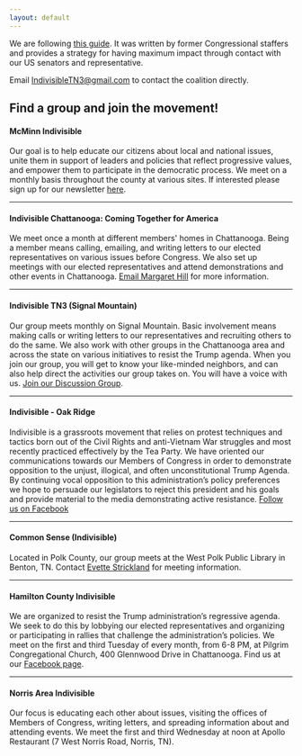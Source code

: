 ```yaml
---
layout: default
---
```


We are following [this guide][guide]. It was written by former Congressional staffers and provides a strategy for having maximum impact through contact with our US senators and representative.

Email <IndivisibleTN3@gmail.com> to contact the coalition directly.

## Find a group and join the movement! ##

#### McMinn Indivisible ####

Our goal is to help educate our citizens about local and national issues, unite them in support of leaders and policies that reflect progressive values, and empower them to participate in the democratic process. We meet on a monthly basis throughout the county at various sites. If interested please sign up for our newsletter [here](https://www.mcminnindivisible.org/contact/).

-------------

#### Indivisible Chattanooga: Coming Together for America ####

We meet once a month at different members' homes in Chattanooga.  Being a member means calling, emailing, and writing letters to our elected representatives on various issues before Congress.  We also set up meetings with our elected representatives and attend demonstrations and other events in Chattanooga.  [Email Margaret Hill](mailto:msmj.hill@epbfi.com) for more information.

-------------

#### Indivisible TN3 (Signal Mountain) ####

Our group meets monthly on Signal Mountain.  Basic involvement means making calls or writing letters to our representatives and recruiting others to do the same.  We also work with other groups in the Chattanooga area and across the state on various initiatives to resist the Trump agenda. When you join our group, you will get to know your like-minded neighbors, and can also help direct the activities our group takes on. You will have a voice with us.  [Join our Discussion Group][group].

-------------

#### Indivisible - Oak Ridge ####

Indivisible is a grassroots movement that relies on protest techniques and tactics born out of the Civil Rights and anti-Vietnam War struggles and most recently practiced effectively by the Tea Party.  We have oriented our communications towards our Members of Congress in order to demonstrate opposition to the unjust, illogical, and often unconstitutional Trump Agenda.  By continuing vocal opposition to this administration’s policy preferences we hope to persuade our legislators to reject this president and his goals and provide material to the media demonstrating active resistance. [Follow us on Facebook](https://www.facebook.com/indivisibleoakridge/)

-------------

#### Common Sense (Indivisible) ####
Located in Polk County, our group meets at the West Polk Public Library in Benton, TN. Contact [Evette Strickland](mailto:evettedcs@aol.com) for meeting information.

-------------

#### Hamilton County Indivisible ####

We are organized to resist the Trump administration’s regressive agenda.  We seek to do this by lobbying our elected representatives and organizing or participating in rallies that challenge the administration’s policies.  We meet on the first and third Tuesday of every month, from 6-8 PM, at Pilgrim Congregational Church, 400 Glennwood Drive in Chattanooga.  Find us at our [Facebook page](https://www.facebook.com/groups/951048478363668/).  

-------------

#### Norris Area Indivisible ####

Our focus is educating each other about issues, visiting the offices of Members of Congress, writing letters, and spreading information about and attending events.  We meet the first and third Wednesday at noon at Apollo Restaurant (7 West Norris Road, Norris, TN).


[guide]: https://www.indivisibleguide.com
[fb]: https://www.facebook.com/indivisibletn3/
[group]: https://groups.google.com/forum/#!forum/IndivisibleTN3


<!-- ## [](#blog)Posts

{% for post in site.posts %}

#### [{{ post.title }}]({{ post.url }})

*{{ post.date }}*

{{ post.excerpt }}[...]({{ post.url }})

{% endfor %} -->